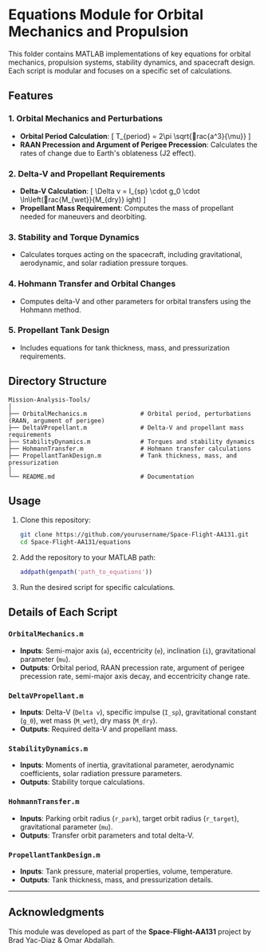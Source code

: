 
# Equations Module for Orbital Mechanics and Propulsion

This folder contains MATLAB implementations of key equations for orbital mechanics, propulsion systems, stability dynamics, and spacecraft design. Each script is modular and focuses on a specific set of calculations.

## Features

### 1. Orbital Mechanics and Perturbations
- **Orbital Period Calculation**:
  \[
  T_{period} = 2\pi \sqrt{rac{a^3}{\mu}}
  \]
- **RAAN Precession and Argument of Perigee Precession**:
  Calculates the rates of change due to Earth's oblateness (J2 effect).

### 2. Delta-V and Propellant Requirements
- **Delta-V Calculation**:
  \[
  \Delta v = I_{sp} \cdot g_0 \cdot \ln\left(rac{M_{wet}}{M_{dry}}
ight)
  \]
- **Propellant Mass Requirement**:
  Computes the mass of propellant needed for maneuvers and deorbiting.

### 3. Stability and Torque Dynamics
- Calculates torques acting on the spacecraft, including gravitational, aerodynamic, and solar radiation pressure torques.

### 4. Hohmann Transfer and Orbital Changes
- Computes delta-V and other parameters for orbital transfers using the Hohmann method.

### 5. Propellant Tank Design
- Includes equations for tank thickness, mass, and pressurization requirements.

## Directory Structure

```
Mission-Analysis-Tools/
│
├── OrbitalMechanics.m               # Orbital period, perturbations (RAAN, argument of perigee)
├── DeltaVPropellant.m               # Delta-V and propellant mass requirements
├── StabilityDynamics.m              # Torques and stability dynamics
├── HohmannTransfer.m                # Hohmann transfer calculations
├── PropellantTankDesign.m           # Tank thickness, mass, and pressurization
│
└── README.md                        # Documentation
```

## Usage

1. Clone this repository:
   ```bash
   git clone https://github.com/yourusername/Space-Flight-AA131.git
   cd Space-Flight-AA131/equations
   ```

2. Add the repository to your MATLAB path:
   ```matlab
   addpath(genpath('path_to_equations'))
   ```

3. Run the desired script for specific calculations.

## Details of Each Script

### `OrbitalMechanics.m`
- **Inputs**: Semi-major axis (`a`), eccentricity (`e`), inclination (`i`), gravitational parameter (`mu`).
- **Outputs**: Orbital period, RAAN precession rate, argument of perigee precession rate, semi-major axis decay, and eccentricity change rate.

### `DeltaVPropellant.m`
- **Inputs**: Delta-V (`Delta v`), specific impulse (`I_sp`), gravitational constant (`g_0`), wet mass (`M_wet`), dry mass (`M_dry`).
- **Outputs**: Required delta-V and propellant mass.

### `StabilityDynamics.m`
- **Inputs**: Moments of inertia, gravitational parameter, aerodynamic coefficients, solar radiation pressure parameters.
- **Outputs**: Stability torque calculations.

### `HohmannTransfer.m`
- **Inputs**: Parking orbit radius (`r_park`), target orbit radius (`r_target`), gravitational parameter (`mu`).
- **Outputs**: Transfer orbit parameters and total delta-V.

### `PropellantTankDesign.m`
- **Inputs**: Tank pressure, material properties, volume, temperature.
- **Outputs**: Tank thickness, mass, and pressurization details.

---

## Acknowledgments
This module was developed as part of the **Space-Flight-AA131** project by Brad Yac-Diaz & Omar Abdallah.
